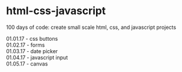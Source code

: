# html-css-javascript
100 days of code: create small scale html, css, and javascript projects

01.01.17 - css buttons  
01.02.17 - forms  
01.03.17 - date picker  
01.04.17 - javascript input  
01.05.17 - canvas  


